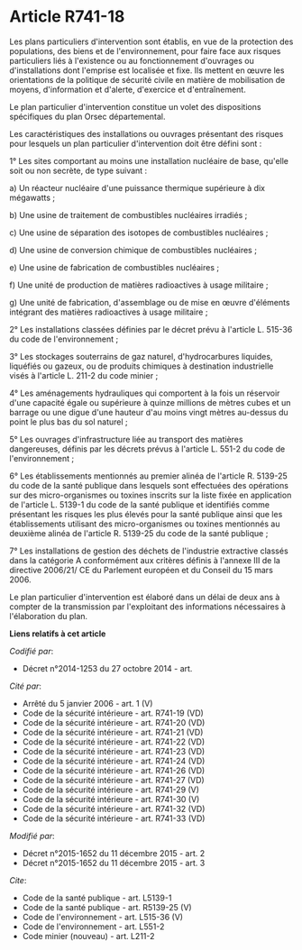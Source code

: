 # Article R741-18

Les plans particuliers d'intervention sont établis, en vue de la protection des populations, des biens et de l'environnement,
pour faire face aux risques particuliers liés à l'existence ou au fonctionnement d'ouvrages ou d'installations dont l'emprise
est localisée et fixe. Ils mettent en œuvre les orientations de la politique de sécurité civile en matière de mobilisation de
moyens, d'information et d'alerte, d'exercice et d'entraînement. 

Le plan particulier d'intervention constitue un volet des dispositions spécifiques du plan Orsec départemental. 

Les caractéristiques des installations ou ouvrages présentant des risques pour lesquels un plan particulier d'intervention
doit être défini sont : 

1° Les sites comportant au moins une installation nucléaire de base, qu'elle soit ou non secrète, de type suivant : 

a) Un réacteur nucléaire d'une puissance thermique supérieure à dix mégawatts ; 

b) Une usine de traitement de combustibles nucléaires irradiés ; 

c) Une usine de séparation des isotopes de combustibles nucléaires ; 

d) Une usine de conversion chimique de combustibles nucléaires ; 

e) Une usine de fabrication de combustibles nucléaires ; 

f) Une unité de production de matières radioactives à usage militaire ; 

g) Une unité de fabrication, d'assemblage ou de mise en œuvre d'éléments intégrant des matières radioactives à usage
militaire ; 

2° Les installations classées définies par le décret prévu à l'article L. 515-36 du code de l'environnement ; 

3° Les stockages souterrains de gaz naturel, d'hydrocarbures liquides, liquéfiés ou gazeux, ou de produits chimiques à
destination industrielle visés à l'article L. 211-2 du code minier ; 

4° Les aménagements hydrauliques qui comportent à la fois un réservoir d'une capacité égale ou supérieure à quinze millions
de mètres cubes et un barrage ou une digue d'une hauteur d'au moins vingt mètres au-dessus du point le plus bas du sol
naturel ; 

5° Les ouvrages d'infrastructure liée au transport des matières dangereuses, définis par les décrets prévus à l'article L.
551-2 du code de l'environnement ; 

6° Les établissements mentionnés au premier alinéa de l'article R. 5139-25 du code de la santé publique dans lesquels sont
effectuées des opérations sur des micro-organismes ou toxines inscrits sur la liste fixée en application de l'article L.
5139-1 du code de la santé publique et identifiés comme présentant les risques les plus élevés pour la santé publique ainsi
que les établissements utilisant des micro-organismes ou toxines mentionnés au deuxième alinéa de l'article R. 5139-25 du
code de la santé publique ; 

7° Les installations de gestion des déchets de l'industrie extractive classés dans la catégorie A conformément aux critères
définis à l'annexe III de la directive 2006/21/ CE du Parlement européen et du Conseil du 15 mars 2006. 

Le plan particulier d'intervention est élaboré dans un délai de deux ans à compter de la transmission par l'exploitant des
informations nécessaires à l'élaboration du plan.

**Liens relatifs à cet article**

_Codifié par_:

  - Décret n°2014-1253 du 27 octobre 2014 - art.

_Cité par_:

  - Arrêté du 5 janvier 2006 - art. 1 (V)
  - Code de la sécurité intérieure - art. R741-19 (VD)
  - Code de la sécurité intérieure - art. R741-20 (VD)
  - Code de la sécurité intérieure - art. R741-21 (VD)
  - Code de la sécurité intérieure - art. R741-22 (VD)
  - Code de la sécurité intérieure - art. R741-23 (VD)
  - Code de la sécurité intérieure - art. R741-24 (VD)
  - Code de la sécurité intérieure - art. R741-26 (VD)
  - Code de la sécurité intérieure - art. R741-27 (VD)
  - Code de la sécurité intérieure - art. R741-29 (V)
  - Code de la sécurité intérieure - art. R741-30 (V)
  - Code de la sécurité intérieure - art. R741-32 (VD)
  - Code de la sécurité intérieure - art. R741-33 (VD)

_Modifié par_:

  - Décret n°2015-1652 du 11 décembre 2015 - art. 2
  - Décret n°2015-1652 du 11 décembre 2015 - art. 3

_Cite_:

  - Code de la santé publique - art. L5139-1
  - Code de la santé publique - art. R5139-25 (V)
  - Code de l'environnement - art. L515-36 (V)
  - Code de l'environnement - art. L551-2
  - Code minier (nouveau) - art. L211-2
